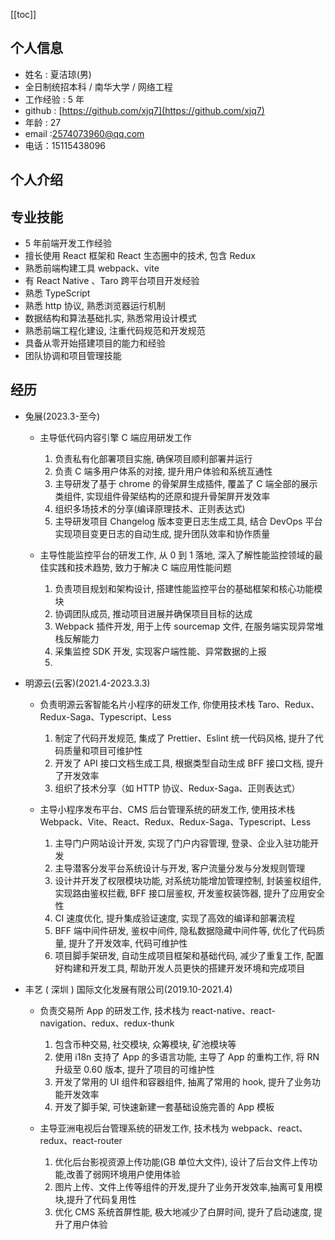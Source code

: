 [[toc]]

## 个人信息

- 姓名 : 夏洁琼(男)
- 全日制统招本科 / 南华大学 / 网络工程
- 工作经验 : 5 年
- github : [https://github.com/xjq7](https://github.com/xjq7)
- 年龄 : 27
- email :2574073960@qq.com
- 电话：15115438096

## 个人介绍

## 专业技能

- 5 年前端开发工作经验
- 擅长使用 React 框架和 React 生态圈中的技术, 包含 Redux
- 熟悉前端构建工具 webpack、vite
- 有 React Native 、Taro 跨平台项目开发经验
- 熟悉 TypeScript
- 熟悉 http 协议, 熟悉浏览器运行机制
- 数据结构和算法基础扎实, 熟悉常用设计模式
- 熟悉前端工程化建设, 注重代码规范和开发规范
- 具备从零开始搭建项目的能力和经验
- 团队协调和项目管理技能

## 经历

- 兔展(2023.3-至今)

  - 主导低代码内容引擎 C 端应用研发工作

    1. 负责私有化部署项目实施, 确保项目顺利部署并运行
    2. 负责 C 端多用户体系的对接, 提升用户体验和系统互通性
    3. 主导研发了基于 chrome 的骨架屏生成插件, 覆盖了 C 端全部的展示类组件, 实现组件骨架结构的还原和提升骨架屏开发效率
    4. 组织多场技术的分享(编译原理技术、正则表达式)
    5. 主导研发项目 Changelog 版本变更日志生成工具, 结合 DevOps 平台实现项目变更日志的自动生成, 提升团队效率和协作质量

  - 主导性能监控平台的研发工作, 从 0 到 1 落地, 深入了解性能监控领域的最佳实践和技术趋势, 致力于解决 C 端应用性能问题

    1. 负责项目规划和架构设计, 搭建性能监控平台的基础框架和核心功能模块
    2. 协调团队成员, 推动项目进展并确保项目目标的达成
    3. Webpack 插件开发, 用于上传 sourcemap 文件, 在服务端实现异常堆栈反解能力
    4. 采集监控 SDK 开发, 实现客户端性能、异常数据的上报
    5. 

- 明源云(云客)(2021.4-2023.3.3)

  - 负责明源云客智能名片小程序的研发工作, 你使用技术栈 Taro、Redux、Redux-Saga、Typescript、Less

    1. 制定了代码开发规范, 集成了 Prettier、Eslint 统一代码风格, 提升了代码质量和项目可维护性
    2. 开发了 API 接口文档生成工具, 根据类型自动生成 BFF 接口文档, 提升了开发效率
    3. 组织了技术分享（如 HTTP 协议、Redux-Saga、正则表达式）

  - 主导小程序发布平台、CMS 后台管理系统的研发工作, 使用技术栈 Webpack、Vite、React、Redux、Redux-Saga、Typescript、Less

    1.  主导门户网站设计开发, 实现了门户内容管理, 登录、企业入驻功能开发
    2.  主导潜客分发平台系统设计与开发, 客户流量分发与分发规则管理
    3.  设计并开发了权限模块功能, 对系统功能增加管理控制, 封装鉴权组件, 实现路由鉴权拦截, BFF 接口层鉴权, 开发鉴权装饰器, 提升了应用安全性
    4.  CI 速度优化, 提升集成验证速度, 实现了高效的编译和部署流程
    5.  BFF 端中间件研发, 鉴权中间件, 隐私数据隐藏中间件等, 优化了代码质量, 提升了开发效率, 代码可维护性
    6.  项目脚手架研发, 自动生成项目框架和基础代码, 减少了重复工作, 配置好构建和开发工具, 帮助开发人员更快的搭建开发环境和完成项目

- 丰艺 ( 深圳 ) 国际文化发展有限公司(2019.10-2021.4)

  - 负责交易所 App 的研发工作, 技术栈为 react-native、react-navigation、redux、redux-thunk

    1.  包含币种交易, 社交模块, 众筹模块, 矿池模块等
    2.  使用 i18n 支持了 App 的多语言功能, 主导了 App 的重构工作, 将 RN 升级至 0.60 版本, 提升了项目的可维护性
    3.  开发了常用的 UI 组件和容器组件, 抽离了常用的 hook, 提升了业务功能开发效率
    4.  开发了脚手架, 可快速新建一套基础设施完善的 App 模板

  - 主导亚洲电视后台管理系统的研发工作, 技术栈为 webpack、react、redux、react-router

    1.  优化后台影视资源上传功能(GB 单位大文件), 设计了后台文件上传功能,改善了弱网环境用户使用体验
    2.  图片上传、文件上传等组件的开发,提升了业务开发效率,抽离可复用模块,提升了代码复用性
    3.  优化 CMS 系统首屏性能, 极大地减少了白屏时间, 提升了启动速度, 提升了用户体验
